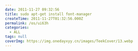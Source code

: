```yaml
---
date: 2011-11-27 09:32:56
title: sudo apt-get install font-manager
createTime: 2011-11-27T01:32:56.000Z
permalink: /os/ui63h
categories:
  - ALL
tags: null
coverImg: https://img.onedayxyy.cn/images/TeekCover/13.webp
---
```



